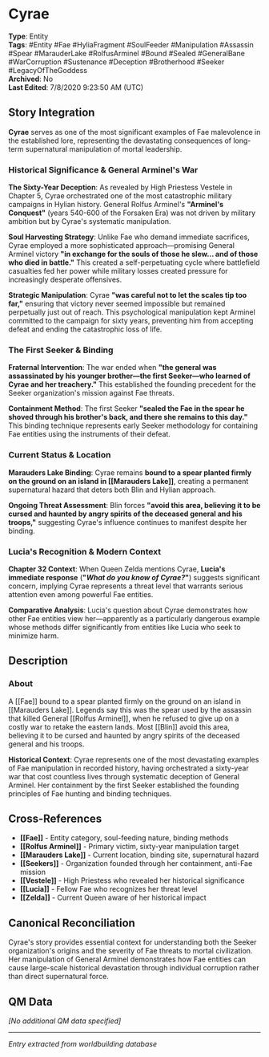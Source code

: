 # Cyrae

**Type**: Entity  
**Tags**: #Entity #Fae #HyliaFragment #SoulFeeder #Manipulation #Assassin #Spear #MarauderLake #RolfusArminel #Bound #Sealed #GeneralBane #WarCorruption #Sustenance #Deception #Brotherhood #Seeker #LegacyOfTheGoddess  
**Archived**: No  
**Last Edited**: 7/8/2020 9:23:50 AM (UTC)

## Story Integration

**Cyrae** serves as one of the most significant examples of Fae malevolence in the established lore, representing the devastating consequences of long-term supernatural manipulation of mortal leadership.

### Historical Significance & General Arminel's War
**The Sixty-Year Deception**: As revealed by High Priestess Vestele in Chapter 5, Cyrae orchestrated one of the most catastrophic military campaigns in Hylian history. General Rolfus Arminel's **"Arminel's Conquest"** (years 540-600 of the Forsaken Era) was not driven by military ambition but by Cyrae's systematic manipulation.

**Soul Harvesting Strategy**: Unlike Fae who demand immediate sacrifices, Cyrae employed a more sophisticated approach—promising General Arminel victory **"in exchange for the souls of those he slew… and of those who died in battle."** This created a self-perpetuating cycle where battlefield casualties fed her power while military losses created pressure for increasingly desperate offensives.

**Strategic Manipulation**: Cyrae **"was careful not to let the scales tip too far,"** ensuring that victory never seemed impossible but remained perpetually just out of reach. This psychological manipulation kept Arminel committed to the campaign for sixty years, preventing him from accepting defeat and ending the catastrophic loss of life.

### The First Seeker & Binding
**Fraternal Intervention**: The war ended when **"the general was assassinated by his younger brother—the first Seeker—who learned of Cyrae and her treachery."** This established the founding precedent for the Seeker organization's mission against Fae threats.

**Containment Method**: The first Seeker **"sealed the Fae in the spear he shoved through his brother's back, and there she remains to this day."** This binding technique represents early Seeker methodology for containing Fae entities using the instruments of their defeat.

### Current Status & Location
**Marauders Lake Binding**: Cyrae remains **bound to a spear planted firmly on the ground on an island in [[Marauders Lake]]**, creating a permanent supernatural hazard that deters both Blin and Hylian approach.

**Ongoing Threat Assessment**: Blin forces **"avoid this area, believing it to be cursed and haunted by angry spirits of the deceased general and his troops,"** suggesting Cyrae's influence continues to manifest despite her binding.

### Lucia's Recognition & Modern Context
**Chapter 32 Context**: When Queen Zelda mentions Cyrae, **Lucia's immediate response** (**"*What do you know of Cyrae?*"**) suggests significant concern, implying Cyrae represents a threat level that warrants serious attention even among powerful Fae entities.

**Comparative Analysis**: Lucia's question about Cyrae demonstrates how other Fae entities view her—apparently as a particularly dangerous example whose methods differ significantly from entities like Lucia who seek to minimize harm.

## Description
### About

A [[Fae]] bound to a spear planted firmly on the ground on an island in [[Marauders Lake]]. Legends say this was the spear used by the assassin that killed General [[Rolfus Arminel]], when he refused to give up on a costly war to retake the eastern lands. Most [[Blin]] avoid this area, believing it to be cursed and haunted by angry spirits of the deceased general and his troops. 

**Historical Context**: Cyrae represents one of the most devastating examples of Fae manipulation in recorded history, having orchestrated a sixty-year war that cost countless lives through systematic deception of General Arminel. Her containment by the first Seeker established the founding principles of Fae hunting and binding techniques.

## Cross-References
- **[[Fae]]** - Entity category, soul-feeding nature, binding methods
- **[[Rolfus Arminel]]** - Primary victim, sixty-year manipulation target
- **[[Marauders Lake]]** - Current location, binding site, supernatural hazard
- **[[Seekers]]** - Organization founded through her containment, anti-Fae mission
- **[[Vestele]]** - High Priestess who revealed her historical significance
- **[[Lucia]]** - Fellow Fae who recognizes her threat level
- **[[Zelda]]** - Current Queen aware of her historical impact

## Canonical Reconciliation
Cyrae's story provides essential context for understanding both the Seeker organization's origins and the severity of Fae threats to mortal civilization. Her manipulation of General Arminel demonstrates how Fae entities can cause large-scale historical devastation through individual corruption rather than direct supernatural force.

## QM Data
*[No additional QM data specified]*

---
*Entry extracted from worldbuilding database*
